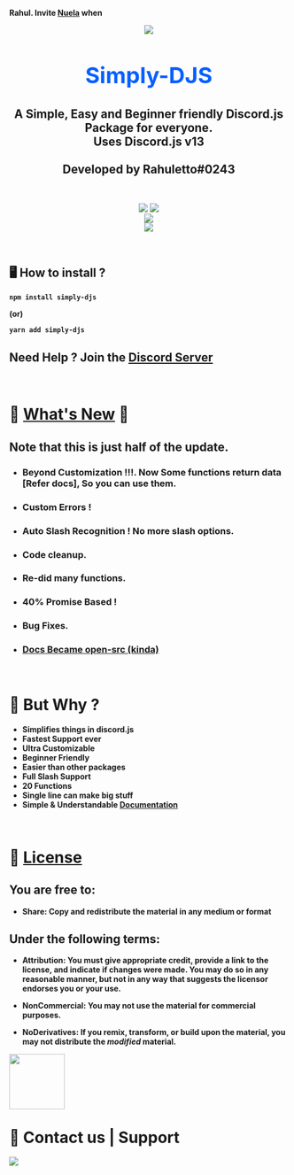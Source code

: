 **Rahul. Invite [Nuela](https://dsc.gg/nuela) when**

<p align="center"><img align="center" style="margin-bottom:-6px" src="https://i.imgur.com/kGAUCNo_d.webp?maxwidth=128&fidelity=grand"></p>

<h2 style="font-size:2.5rem; color:#075FFF" align="center">Simply-DJS</h2>

<h2 align="center"> A Simple, Easy and Beginner friendly Discord.js Package for everyone. <br>Uses Discord.js v13<br><br>Developed by Rahuletto#0243</h2>

<br>
<p align="center">
   <a href="https://www.npmjs.com/package/simply-djs"><img src="https://img.shields.io/npm/v/simply-djs.svg?style=flat-square" /></a>
 <a href="https://www.npmjs.com/package/simply-djs"><img src="https://img.shields.io/npm/dt/simply-djs?style=flat-square" /></a><br>
   <a href="https://www.npmjs.com/package/simply-djs"><img src="https://nodei.co/npm/simply-djs.png?downloadRank=true&downloads=true&downloadRank=true&stars=true" /></a><br>
   <a href="https://discord.gg/3JzDV9T5Fn"><img src="https://invidget.switchblade.xyz/3JzDV9T5Fn" /></a>
</p>

<br>

## 🖥️ <b>How to install ?

```
npm install simply-djs
```

(or)

```
yarn add simply-djs
```

## **Need Help ? Join the [Discord Server](https://discord.gg/3JzDV9T5Fn)**

<br>
 
# 🎉 [What's New](https://simplyd.js.org/docs/new) 🎉

## Note that this is just half of the update.

- ### Beyond Customization !!!. Now Some functions return data [Refer docs], So you can use them.
- ### Custom Errors !
- ### Auto Slash Recognition ! No more slash options.
- ### Code cleanup.
- ### Re-did many functions.
- ### 40% Promise Based !
- ### Bug Fixes.

- ### [Docs Became open-src (kinda)](https://github.com/Rahuletto/simplydjs-docs)

<br>

# 🤔 But Why ?

- Simplifies things in discord.js
- Fastest Support ever
- Ultra Customizable
- Beginner Friendly
- Easier than other packages
- Full Slash Support
- 20 Functions
- Single line can make big stuff
- Simple & Understandable **[Documentation](https://simplyd.js.org)**

<br>

# 📄 [License](https://creativecommons.org/licenses/by-nc-nd/4.0/)

## You are free to:

- **Share:** Copy and redistribute the material in any medium or format

## Under the following terms:

- **Attribution:** You must give appropriate credit, provide a link to the license, and indicate if changes were made. You may do so in any reasonable manner, but not in any way that suggests the licensor endorses you or your use.

- **NonCommercial:** You may not use the material for commercial purposes.

- **NoDerivatives:** If you remix, transform, or build upon the material, you may not distribute the _modified_ material.

<img align="center" style="margin-bottom:-6px; width: 100px" src="https://mirrors.creativecommons.org/presskit/logos/cc.logo.large.png">

<br>

 <h1>👥 Contact us | Support</h1>
 <p>
<a href="https://discord.gg/3JzDV9T5Fn"><img src="https://media.discordapp.net/attachments/867344514943156254/891314222837936168/9sG4YFfuxxvPzCfcJO6XXnuAAAAAElFTkSuQmCC.png" /></a>
</p>
